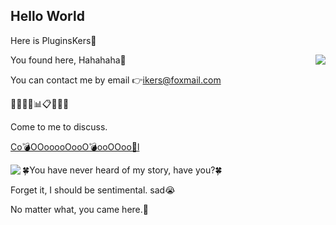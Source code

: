 ## Hello World ##

Here is PluginsKers👋

<img align="right" src="https://github-readme-stats.vercel.app/api?username=PluginsKers&show_icons=true&icon_color=CE1D2D&text_color=718096&bg_color=ffffff&hide_title=true" />
You found here, Hahahaha🧐

You can contact me by email 👉ikers@foxmail.com

📗📘📒📝📊📋📕📓📙

Come to me to discuss.

[Co💣OOooooOooO💣ooOOoo🌟l](https://www.52craft.cc/)

<img align="left" src="https://github-readme-stats.vercel.app/api/top-langs/?username=PluginsKers&layout=compact" />

🍀You have never heard of my story, have you?🍀

Forget it, I should be sentimental. sad😭

No matter what, you came here.💫
